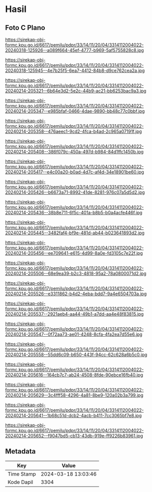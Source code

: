 # Hasil

## Foto C Plano

https://sirekap-obj-formc.kpu.go.id/6617/pemilu/pdpr/33/14/11/20/04/3314112004022-20240318-125926--a089f664-45ef-4777-b969-5af5755828c8.jpg

https://sirekap-obj-formc.kpu.go.id/6617/pemilu/pdpr/33/14/11/20/04/3314112004022-20240318-125945--4e7b25f5-6ea7-4412-84b8-d9ce762cea2a.jpg

https://sirekap-obj-formc.kpu.go.id/6617/pemilu/pdpr/33/14/11/20/04/3314112004022-20240214-205321--6b64e3d2-5e2c-44b9-ac21-bb6253bac9a3.jpg

https://sirekap-obj-formc.kpu.go.id/6617/pemilu/pdpr/33/14/11/20/04/3314112004022-20240214-205347--e985bfaf-0466-4dae-9890-bb48c77c0bbf.jpg

https://sirekap-obj-formc.kpu.go.id/6617/pemilu/pdpr/33/14/11/20/04/3314112004022-20240214-205358--476aeec1-9cd2-4fca-b4ad-2c965a07191f.jpg

https://sirekap-obj-formc.kpu.go.id/6617/pemilu/pdpr/33/14/11/20/04/3314112004022-20240214-205408--386f079c-450a-497d-b984-84d1ffc1450b.jpg

https://sirekap-obj-formc.kpu.go.id/6617/pemilu/pdpr/33/14/11/20/04/3314112004022-20240214-205417--e4c00a20-b0ad-4d7c-af4d-34e18901be60.jpg

https://sirekap-obj-formc.kpu.go.id/6617/pemilu/pdpr/33/14/11/20/04/3314112004022-20240214-205426--b6673a71-8992-41de-8281-976c07a5d5d2.jpg

https://sirekap-obj-formc.kpu.go.id/6617/pemilu/pdpr/33/14/11/20/04/3314112004022-20240214-205436--38b8e711-6f5c-401a-b8b5-b0a4acfe446f.jpg

https://sirekap-obj-formc.kpu.go.id/6617/pemilu/pdpr/33/14/11/20/04/3314112004022-20240214-205445--3482faf4-bf9e-481d-ab44-b023641893d2.jpg

https://sirekap-obj-formc.kpu.go.id/6617/pemilu/pdpr/33/14/11/20/04/3314112004022-20240214-205456--ee709641-e615-4d99-8a0e-fd3105c7e22f.jpg

https://sirekap-obj-formc.kpu.go.id/6617/pemilu/pdpr/33/14/11/20/04/3314112004022-20240214-205506--68e9ea39-b2c3-4818-95a2-78a0800071d2.jpg

https://sirekap-obj-formc.kpu.go.id/6617/pemilu/pdpr/33/14/11/20/04/3314112004022-20240214-205526--e3311862-b4d2-4eba-bdd7-9a4e6504703a.jpg

https://sirekap-obj-formc.kpu.go.id/6617/pemilu/pdpr/33/14/11/20/04/3314112004022-20240214-205537--2921aeb4-aa44-49b1-a7dd-aa4e48f83815.jpg

https://sirekap-obj-formc.kpu.go.id/6617/pemilu/pdpr/33/14/11/20/04/3314112004022-20240214-205547--0f72aa73-ae01-4248-8cfa-4fa2ea7d55e6.jpg

https://sirekap-obj-formc.kpu.go.id/6617/pemilu/pdpr/33/14/11/20/04/3314112004022-20240214-205558--55dd6c09-b650-443f-94cc-62c628a6b5c0.jpg

https://sirekap-obj-formc.kpu.go.id/6617/pemilu/pdpr/33/14/11/20/04/3314112004022-20240214-205616--164cb7c7-ab24-4508-8fde-90ebce16fb40.jpg

https://sirekap-obj-formc.kpu.go.id/6617/pemilu/pdpr/33/14/11/20/04/3314112004022-20240214-205629--3c4fff58-4296-4a81-8be9-120a02b3a799.jpg

https://sirekap-obj-formc.kpu.go.id/6617/pemilu/pdpr/33/14/11/20/04/3314112004022-20240214-205641--1b68c51d-dcb2-4acb-b411-7cc3065bf7e8.jpg

https://sirekap-obj-formc.kpu.go.id/6617/pemilu/pdpr/33/14/11/20/04/3314112004022-20240214-205652--f9047bd5-cb13-43db-919e-ff9226b83961.jpg


## Metadata

| Key        | Value               |
| ---------- | ------------------- |
| Time Stamp | 2024-03-18 13:03:46 |
| Kode Dapil | 3304                |



